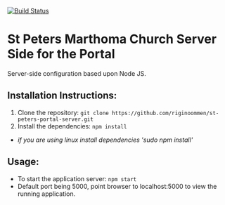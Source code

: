 [![Build Status](https://semaphoreci.com/api/v1/riginoommen/st-peters-portal-server/branches/master/badge.svg)](https://semaphoreci.com/riginoommen/st-peters-portal-server)

St Peters Marthoma Church Server Side for the Portal
========================================

Server-side configuration based upon Node JS.

Installation Instructions:
--------------------------

 1. Clone the repository: `git clone https://github.com/riginoommen/st-peters-portal-server.git`
 2. Install the dependencies: `npm install`
 
 * _if you are using linux install dependencies 'sudo npm install'_  

Usage:
------

 * To start the application server: `npm start`
 * Default port being 5000, point browser to localhost:5000 to view the running application. 
